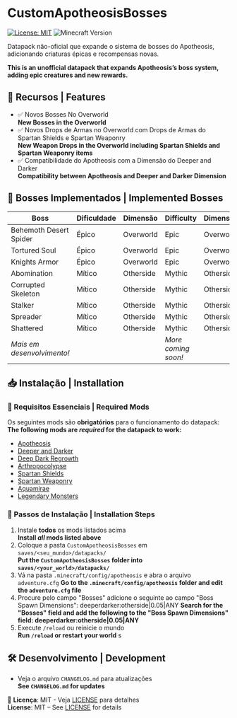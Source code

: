 # CustomApotheosisBosses

[![License: MIT](https://img.shields.io/badge/License-MIT-yellow.svg)](https://opensource.org/licenses/MIT)
![Minecraft Version](https://img.shields.io/badge/Minecraft-1.20.1+-blue)

Datapack não-oficial que expande o sistema de bosses do Apotheosis, adicionando criaturas épicas e recompensas novas.

**This is an unofficial datapack that expands Apotheosis’s boss system, adding epic creatures and new rewards.**

## 🚀 Recursos | Features
- ✅ Novos Bosses No Overworld  
  **New Bosses in the Overworld**
- ✅ Novos Drops de Armas no Overworld com Drops de Armas do Spartan Shields e Spartan Weaponry  
  **New Weapon Drops in the Overworld including Spartan Shields and Spartan Weaponry items**
- ✅ Compatibilidade do Apotheosis com a Dimensão do Deeper and Darker  
  **Compatibility between Apotheosis and Deeper and Darker Dimension** 

## 🎯 Bosses Implementados | Implemented Bosses
| Boss                       | Dificuldade | Dimensão  | Difficulty          | Dimension |
|----------------------------|-------------|-----------|---------------------|-----------|
| Behemoth Desert Spider     | Épico       | Overworld | Epic                | Overworld |
| Tortured Soul              | Épico       | Overworld | Epic                | Overworld |
| Knights Armor              | Épico       | Overworld | Epic                | Overworld |
| Abomination                | Mítico      | Otherside | Mythic              | Otherside |
| Corrupted Skeleton         | Mítico      | Otherside | Mythic              | Otherside |
| Stalker                    | Mítico      | Otherside | Mythic              | Otherside |
| Spreader                   | Mítico      | Otherside | Mythic              | Otherside |
| Shattered                  | Mítico      | Otherside | Mythic              | Otherside |
| *Mais em desenvolvimento!* |             |           | *More coming soon!* |           |


## 📥 Instalação | Installation

### 🔴 Requisitos Essenciais | Required Mods
Os seguintes mods são **obrigatórios** para o funcionamento do datapack:  
**The following mods are _required_ for the datapack to work:**
- [Apotheosis](https://www.curseforge.com/minecraft/mc-mods/apotheosis)
- [Deeper and Darker](https://www.curseforge.com/minecraft/mc-mods/deeperdarker)
- [Deep Dark Regrowth](https://www.curseforge.com/minecraft/mc-mods/deep-dark-regrowth)
- [Arthropocolypse](https://www.curseforge.com/minecraft/mc-mods/arthropocolypse)
- [Spartan Shields](https://www.curseforge.com/minecraft/mc-mods/spartan-shields)
- [Spartan Weaponry](https://www.curseforge.com/minecraft/mc-mods/spartan-weaponry)
- [Aquamirae](https://www.curseforge.com/minecraft/mc-mods/aquamirae)
- [Legendary Monsters](https://www.curseforge.com/minecraft/mc-mods/legendary-monsters)

### 📌 Passos de Instalação | Installation Steps
1. Instale **todos** os mods listados acima  
   **Install _all_ mods listed above**
2. Coloque a pasta `CustomApotheosisBosses` em `saves/<seu_mundo>/datapacks/`  
   **Put the `CustomApotheosisBosses` folder into `saves/<your_world>/datapacks/`**
3. Vá na pasta `.minecraft/config/apotheosis` e abra o arquivo `adventure.cfg`
   **Go to the `.minecraft/config/apotheosis` folder and edit the `adventure.cfg` file**
4. Procure pelo campo "Bosses" adicione o seguinte ao campo "Boss Spawn Dimensions": deeperdarker:otherside|0.05|ANY
   **Search for the "Bosses" field and add the following to the "Boss Spawn Dimensions" field: deeperdarker:otherside|0.05|ANY**
5. Execute `/reload` ou reinicie o mundo  
   **Run `/reload` or restart your world**
s
## 🛠️ Desenvolvimento | Development
- Veja o arquivo `CHANGELOG.md` para atualizações  
  **See `CHANGELOG.md` for updates**

📜 **Licença**: MIT - Veja [LICENSE](LICENSE) para detalhes  
**License**: MIT – See [LICENSE](LICENSE) for details

